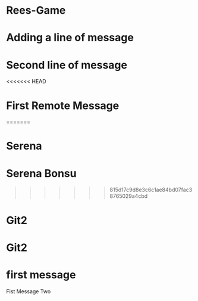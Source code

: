# Rees-Game
# Adding a line of message
# Second line of message
<<<<<<< HEAD
# First Remote Message
=======
# Serena
# Serena Bonsu
>>>>>>> 815d17c9d8e3c6c1ae84bd07fac38765029a4cbd
# Git2
# Git2
# first message
Fist Message Two
